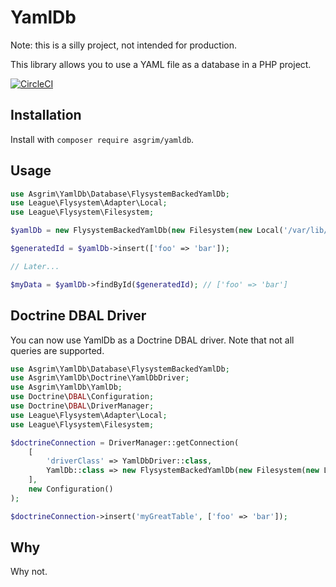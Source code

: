 # YamlDb

Note: this is a silly project, not intended for production.

This library allows you to use a YAML file as a database in a PHP project.

[![CircleCI](https://circleci.com/gh/asgrim/yamldb/tree/master.svg?style=svg)](https://circleci.com/gh/asgrim/yamldb/tree/master)

## Installation

Install with `composer require asgrim/yamldb`.

## Usage

```php
use Asgrim\YamlDb\Database\FlysystemBackedYamlDb;
use League\Flysystem\Adapter\Local;
use League\Flysystem\Filesystem;

$yamlDb = new FlysystemBackedYamlDb(new Filesystem(new Local('/var/lib/yamldb')));

$generatedId = $yamlDb->insert(['foo' => 'bar']);

// Later...

$myData = $yamlDb->findById($generatedId); // ['foo' => 'bar']
```

## Doctrine DBAL Driver

You can now use YamlDb as a Doctrine DBAL driver. Note that not all queries are supported.

```php
use Asgrim\YamlDb\Database\FlysystemBackedYamlDb;
use Asgrim\YamlDb\Doctrine\YamlDbDriver;
use Asgrim\YamlDb\YamlDb;
use Doctrine\DBAL\Configuration;
use Doctrine\DBAL\DriverManager;
use League\Flysystem\Adapter\Local;
use League\Flysystem\Filesystem;

$doctrineConnection = DriverManager::getConnection(
    [
        'driverClass' => YamlDbDriver::class,
        YamlDb::class => new FlysystemBackedYamlDb(new Filesystem(new Local('/var/lib/yamldb'))),
    ],
    new Configuration()
);

$doctrineConnection->insert('myGreatTable', ['foo' => 'bar']);
```

## Why

Why not.

